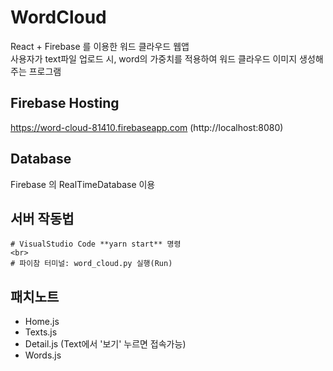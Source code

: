 # WordCloud
React + Firebase 를 이용한 워드 클라우드 웹앱
<br>
사용자가 text파일 업로드 시, word의 가중치를 적용하여 워드 클라우드 이미지 생성해주는 프로그램 

## Firebase Hosting 
https://word-cloud-81410.firebaseapp.com (http://localhost:8080)

## Database
Firebase 의 RealTimeDatabase 이용 

## 서버 작동법
```
# VisualStudio Code **yarn start** 명령
<br>
# 파이참 터미널: word_cloud.py 실행(Run)
```
## 패치노트
- Home.js
- Texts.js
- Detail.js (Text에서 '보기' 누르면 접속가능)
- Words.js
